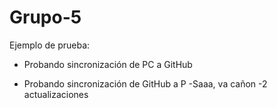 # Grupo-5
Ejemplo de prueba:

  - Probando sincronización de PC a GitHub

  - Probando sincronización de GitHub a P
  -Saaa, va cañon
  -2 actualizaciones
  

